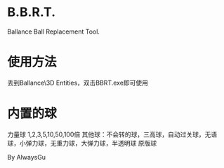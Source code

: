 # B.B.R.T.
Ballance Ball Replacement Tool.
# 使用方法
丢到Ballance\3D Entities，双击BBRT.exe即可使用
# 内置的球
力量球 1,2,3,5,10,50,100倍
其他球：不会转的球，三高球，自动过关球，无语球，小弹力球，无重力球，大弹力球，半透明球
原版球

By AlwaysGu